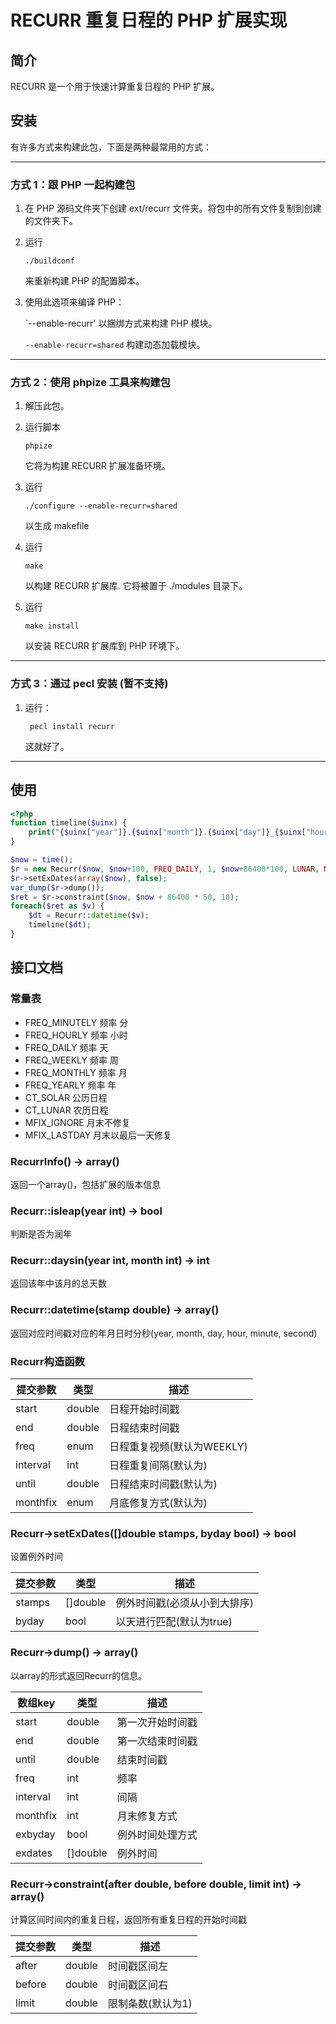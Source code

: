 # RECURR 重复日程的 PHP 扩展实现

## 简介

RECURR 是一个用于快速计算重复日程的 PHP 扩展。

## 安装

有许多方式来构建此包，下面是两种最常用的方式：

-----------------------------------------------------------------------------
### 方式 1：跟 PHP 一起构建包

1.  在 PHP 源码文件夹下创建 ext/recurr 文件夹。将包中的所有文件复制到创建的文件夹下。

2.  运行

        ./buildconf

    来重新构建 PHP 的配置脚本。

3.  使用此选项来编译 PHP：

    `--enable-recurr' 以捆绑方式来构建 PHP 模块。

    `--enable-recurr=shared` 构建动态加载模块。

-----------------------------------------------------------------------------
### 方式 2：使用 phpize 工具来构建包

1.  解压此包。

2.  运行脚本

        phpize

    它将为构建 RECURR 扩展准备环境。

3.  运行

        ./configure --enable-recurr=shared

    以生成 makefile

4.  运行

        make

    以构建 RECURR 扩展库. 它将被置于 ./modules 目录下。

5.  运行

        make install

    以安装 RECURR 扩展库到 PHP 环境下。

-----------------------------------------------------------------------------
### 方式 3：通过 pecl 安装 (暂不支持)

1. 运行：

        pecl install recurr

    这就好了。

-----------------------------------------------------------------------------

## 使用

```php
<?php
function timeline($uinx) {
    print("{$uinx["year"]}.{$uinx["month"]}.{$uinx["day"]}_{$uinx["hour"]}.{$uinx["minute"]}.{$uinx["second"]}\n");
}

$now = time();
$r = new Recurr($now, $now+100, FREQ_DAILY, 1, $now+86400*100, LUNAR, MFIX_LASTDAY);
$r->setExDates(array($now), false);
var_dump($r->dump());
$ret = $r->constraint($now, $now + 86400 * 50, 10);
foreach($ret as $v) {
    $dt = Recurr::datetime($v);
    timeline($dt);
}
```

## 接口文档

### 常量表

* FREQ_MINUTELY 频率 分
* FREQ_HOURLY 频率 小时
* FREQ_DAILY 频率 天
* FREQ_WEEKLY 频率 周
* FREQ_MONTHLY 频率 月
* FREQ_YEARLY 频率 年
* CT_SOLAR 公历日程
* CT_LUNAR 农历日程
* MFIX_IGNORE 月末不修复
* MFIX_LASTDAY 月末以最后一天修复

### RecurrInfo() -> array()

返回一个array()，包括扩展的版本信息

### Recurr::isleap(year int) -> bool

判断是否为润年

### Recurr::daysin(year int, month int) -> int

返回该年中该月的总天数

### Recurr::datetime(stamp double) -> array()

返回对应时间戳对应的年月日时分秒(year, month, day, hour, minute, second)

### Recurr构造函数

提交参数 | 类型 | 描述 |
---------|------|------|
start    | double | 日程开始时间戳           |
end      | double | 日程结束时间戳           |
freq     | enum   | 日程重复视频(默认为WEEKLY) |
interval | int    | 日程重复间隔(默认为)       |
until    | double | 日程结束时间戳(默认为)      |
monthfix | enum   | 月底修复方式(默认为)       |

### Recurr->setExDates([]double stamps, byday bool) -> bool

设置例外时间

提交参数 | 类型     | 描述 |
---------|----------|------|
stamps   | []double | 例外时间戳(必须从小到大排序) |
byday    | bool     | 以天进行匹配(默认为true) |

### Recurr->dump() -> array()

以array的形式返回Recurr的信息。

数组key    | 类型     | 描述       |
-----------|----------|------------|
start      | double   | 第一次开始时间戳 |
end        | double   | 第一次结束时间戳 |
until      | double   | 结束时间戳    |
freq       | int      | 频率       |
interval   | int      | 间隔       |
monthfix   | int      | 月末修复方式   |
exbyday    | bool     | 例外时间处理方式 |
exdates    | []double | 例外时间     |

### Recurr->constraint(after double, before double, limit int) -> array()

计算区间时间内的重复日程，返回所有重复日程的开始时间戳

提交参数 | 类型   | 描述 |
---------|--------|------|
after    | double | 时间戳区间左 |
before   | double | 时间戳区间右 |
limit    | double | 限制条数(默认为1) |
